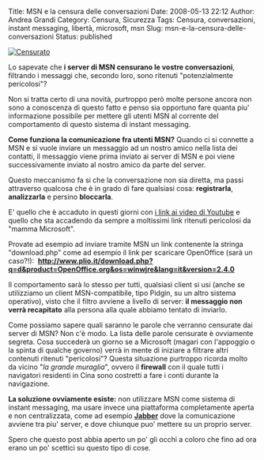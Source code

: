 Title: MSN e la censura delle conversazioni
Date: 2008-05-13 22:12
Author: Andrea Grandi
Category: Censura, Sicurezza
Tags: Censura, conversazioni, instant messaging, libertà, microsoft, msn
Slug: msn-e-la-censura-delle-conversazioni
Status: published

[![Censurato](http://www.andreagrandi.it/wp-content/uploads/2008/05/censura.thumbnail.jpg)]()

Lo sapevate che **i server di MSN censurano le vostre conversazioni**,
filtrando i messaggi che, secondo loro, sono ritenuti "potenzialmente
pericolosi"?

Non si tratta certo di una novità, purtroppo però molte persone ancora
non sono a conoscenza di questo fatto e penso sia opportuno fare quanta
piu' informazione possibile per mettere gli utenti MSN al corrente del
comportamento di questo sistema di instant messaging.

**Come funziona la comunicazione fra utenti MSN?** Quando ci si connette
a MSN e si vuole inviare un messaggio ad un nostro amico nella lista dei
contatti, il messaggio viene prima inviato ai server di MSN e poi viene
successivamente inviato al nostro amico da parte del server.

Questo meccanismo fa si che la conversazione non sia diretta, ma passi
attraverso qualcosa che è in grado di fare qualsiasi cosa:
**registrarla**, **analizzarla** e persino **bloccarla**.

E' quello che è accaduto in questi giorni con [i link ai video di Youtube](http://www.betadaily.com/2008/05/10/microsoft-starts-blocking-youtube-links-from-being-shared-on-msn-and-windows-live-messenger/)
e quello che sta accadendo da sempre a moltissimi link ritenuti
pericolosi da "mamma Microsoft".

Provate ad esempio ad inviare tramite MSN un link contenente la stringa
"download.php" come ad esempio il link per scaricare OpenOffice (sarà un
caso?!): 
**http://www.plio.it/download.php?q=d&product=OpenOffice.org&os=winwjre&lang=it&version=2.4.0**

Il comportamento sarà lo stesso per tutti, qualsiasi client si usi
(anche se utilizziamo un client MSN-compatibile, tipo Pidgin, su un
altro sistema operativo), visto che il filtro avviene a livello di
server: **il messaggio non verrà recapitato** alla persona alla quale
abbiamo tentato di inviarlo.

Come possiamo sapere quali saranno le parole che verranno censurate dai
server di MSN? Non c'è modo. La lista delle parole censurate è
ovviamente segreta. Cosa succederà un giorno se a Microsoft (magari con
l'appoggio o la spinta di qualche governo) verrà in mente di iniziare a
filtrare altri contenuti ritenuti "pericolosi"? Questa situazione
purtroppo ricorda molto da vicino "*la grande muraglia*", ovvero il
**firewall** con il quale tutti i navigatori residenti in Cina sono
costretti a fare i conti durante la navigazione.

**La soluzione ovviamente esiste:** non utilizzare MSN come sistema di
instant messaging, ma usare invece una piattaforma completamente aperta
e non centralizzata, come ad esempio [**Jabber**](http://www.jabber.org/) dove la comunicazione avviene tra
piu' server, e dove chiunque puo' mettere su un proprio server.

Spero che questo post abbia aperto un po' gli occhi a coloro che fino ad
ora erano un po' scettici su questo tipo di cose.
